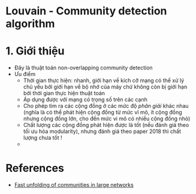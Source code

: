 Louvain - Community detection algorithm
==================

# 1. Giới thiệu
* Đây là thuật toán non-overlapping community detection
* Ưu điểm
	* Thời gian thực hiện: nhanh, giới hạn về kích cỡ mạng có thể xử lý chủ yếu bởi giới hạn về bộ nhớ của máy chứ không còn bị giới hạn bởi thời gian thực hiện thuật toán
	* Áp dụng được với mạng có trọng số trên các cạnh
	* Cho phép tìm ra các cộng đồng ở các mức độ *phân giải* khác nhau (nghĩa là có thể phát hiện cộng đồng từ mức vĩ mô, ít cộng đồng nhưng cộng đồng lớn, cho đến mức vi mô có nhiều cộng đồng nhỏ)
	* Chất lượng các cộng đồng phát hiện được là tốt (nếu đánh giá theo tối ưu hóa modularity), nhưng đánh giá theo paper 2018 thì chất lượng chưa tốt !
	* 


# References
* [Fast unfolding of communities in large networks](https://arxiv.org/abs/0803.0476)